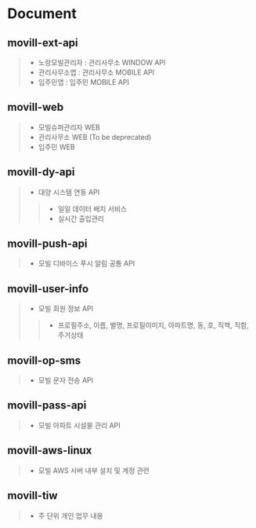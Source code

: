 # Document

## movill-ext-api
> * 노랑모빌관리자 : 관리사무소 WINDOW API
> * 관리사무소앱 : 관리사무소 MOBILE API
> * 입주민앱 : 입주민 MOBILE API

## movill-web
> * 모빌슈퍼관리자 WEB
> * 관리사무소 WEB (To be deprecated)
> * 입주민 WEB

## movill-dy-api
> * 대양 시스템 연동 API
>> * 일일 데이터 배치 서비스
>> * 실시간 출입관리

## movill-push-api
> * 모빌 디바이스 푸시 알림 공통 API

## movill-user-info
> * 모빌 회원 정보 API
>> * 프로필주소, 이름, 별명, 프로필이미지, 아파트명, 동, 호, 직책, 직함, 주거상태

## movill-op-sms
> * 모빌 문자 전송 API

## movill-pass-api
> * 모빌 아파트 시설물 관리 API

## movill-aws-linux
> * 모빌  AWS 서버 내부 설치 및 계정 관련

## movill-tiw
> * 주 단위 개인 업무 내용
